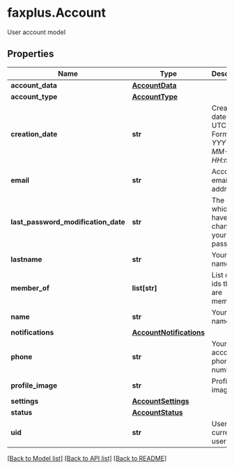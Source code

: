 # faxplus.Account
User account model

## Properties

Name | Type | Description | Notes
------------ | ------------- | ------------- | -------------
**account_data** | [**AccountData**](AccountData.md) |  | [optional] 
**account_type** | [**AccountType**](AccountType.md) |  | 
**creation_date** | **str** | Creation date in UTC. Format: *YYYY-MM-DD HH:mm:ss* | 
**email** | **str** | Account email address | 
**last_password_modification_date** | **str** | The date in which you have changed your password | [optional] 
**lastname** | **str** | Your last name | [optional] 
**member_of** | **list[str]** | List of user ids that you are member of. | [optional] 
**name** | **str** | Your first name | [optional] 
**notifications** | [**AccountNotifications**](AccountNotifications.md) |  | [optional] 
**phone** | **str** | Your account phone number | [optional] 
**profile_image** | **str** | Profile image path | [optional] 
**settings** | [**AccountSettings**](AccountSettings.md) |  | [optional] 
**status** | [**AccountStatus**](AccountStatus.md) |  | 
**uid** | **str** | User ID of current user | 

[[Back to Model list]](../README.md#documentation-for-models) [[Back to API list]](../README.md#documentation-for-api-endpoints) [[Back to README]](../README.md)


